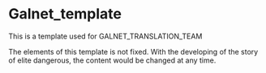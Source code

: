 # Galnet_template
This is a template used for GALNET_TRANSLATION_TEAM

The elements of this template is not fixed. With the developing of the story of elite dangerous, the content would be changed at any time.
